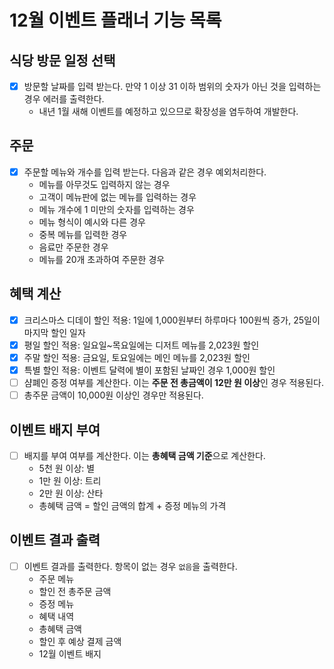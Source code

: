 # 12월 이벤트 플래너 기능 목록

## 식당 방문 일정 선택

- [x] 방문할 날짜를 입력 받는다. 만약 1 이상 31 이하 범위의 숫자가 아닌 것을 입력하는 경우 에러를 출력한다.
    - 내년 1월 새해 이벤트를 예정하고 있으므로 확장성을 염두하여 개발한다.

## 주문

- [x] 주문할 메뉴와 개수를 입력 받는다. 다음과 같은 경우 예외처리한다.
    - 메뉴를 아무것도 입력하지 않는 경우
    - 고객이 메뉴판에 없는 메뉴를 입력하는 경우
    - 메뉴 개수에 1 미만의 숫자를 입력하는 경우
    - 메뉴 형식이 예시와 다른 경우
    - 중복 메뉴를 입력한 경우
    - 음료만 주문한 경우
    - 메뉴를 20개 초과하여 주문한 경우

## 혜택 계산

- [x] 크리스마스 디데이 할인 적용: 1일에 1,000원부터 하루마다 100원씩 증가, 25일이 마지막 할인 일자
- [x] 평일 할인 적용: 일요일~목요일에는 디저트 메뉴를 2,023원 할인
- [x] 주말 할인 적용: 금요일, 토요일에는 메인 메뉴를 2,023원 할인
- [x] 특별 할인 적용: 이벤트 달력에 별이 포함된 날짜인 경우 1,000원 할인
- [ ] 샴폐인 증정 여부를 계산한다. 이는 **주문 전 총금액이 12만 원 이상**인 경우 적용된다.
- [ ] 총주문 금액이 10,000원 이상인 경우만 적용된다.

## 이벤트 배지 부여

- [ ] 배지를 부여 여부를 계산한다. 이는 **총혜택 금액 기준**으로 계산한다.
    - 5천 원 이상: 별
    - 1만 원 이상: 트리
    - 2만 원 이상: 산타
    - 총혜택 금액 = 할인 금액의 합계 + 증정 메뉴의 가격

## 이벤트 결과 출력

- [ ] 이벤트 결과를 출력한다. 항목이 없는 경우 `없음`을 출력한다.
    - 주문 메뉴
    - 할인 전 총주문 금액
    - 증정 메뉴
    - 혜택 내역
    - 총혜택 금액
    - 할인 후 예상 결제 금액
    - 12월 이벤트 배지
